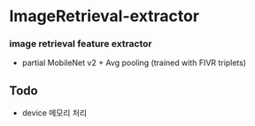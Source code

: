 # ImageRetrieval-extractor
### image retrieval feature extractor

- partial MobileNet v2 + Avg pooling (trained with FIVR triplets)

## Todo 
- device 메모리 처리 
